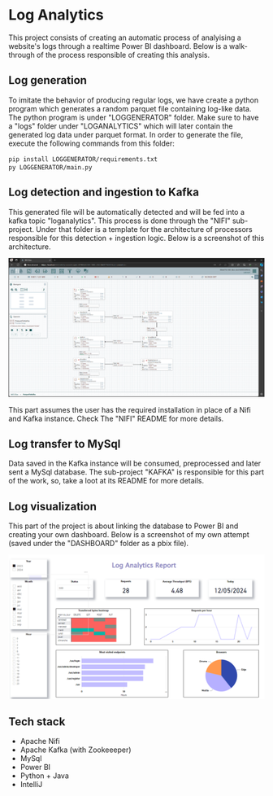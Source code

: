 # Log Analytics
This project consists of creating an automatic process of analyising a website's logs through a realtime Power BI dashboard. Below is a walk-through of the process responsible of creating this analysis.

## Log generation
To imitate the behavior of producing regular logs, we have create a python program which generates a random parquet file containing log-like data. The python program is under "LOGGENERATOR" folder. Make sure to have a "logs" folder under "LOGANALYTICS" which will later contain the generated log data under parquet format.
In order to generate the file, execute the following commands from this folder:

    pip install LOGGENERATOR/requirements.txt
    py LOGGENERATOR/main.py


## Log detection and ingestion to Kafka
This generated file will be automatically detected and will be fed into a kafka topic "loganalytics". This process is done through the "NIFI" sub-project. Under that folder is a template for the architecture of processors responsible for this detection + ingestion logic. Below is a screenshot of this architecture.

![ParquetToKafka Template](SCREENSHOTS/nifi.PNG)

This part assumes the user has the required installation in place of a Nifi and Kafka instance. Check The "NIFI" README for more details.

## Log transfer to MySql
Data saved in the Kafka instance will be consumed, preprocessed and later sent a MySql database. The sub-project "KAFKA" is responsible for this part of the work, so, take a loot at its README for more details.

## Log visualization
This part of the project is about linking the database to Power BI and creating your own dashboard. Below is a screenshot of my own attempt (saved under the "DASHBOARD" folder as a pbix file).

![Log Analytics Report](SCREENSHOTS/report.PNG)

## Tech stack
- Apache Nifi
- Apache Kafka (with Zookeeeper)
- MySql
- Power BI
- Python + Java
- IntelliJ